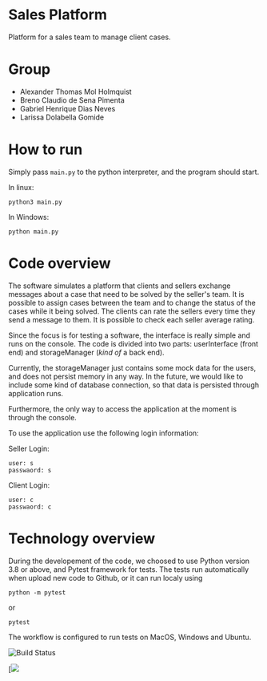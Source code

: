 # Sales Platform

Platform for a sales team to manage client cases.

# Group

- Alexander Thomas Mol Holmquist
- Breno Claudio de Sena Pimenta
- Gabriel Henrique Dias Neves
- Larissa Dolabella Gomide

# How to run

Simply pass `main.py` to the python interpreter, and the program should start.

In linux:

```shell
python3 main.py
```

In Windows:

```shell
python main.py
```

# Code overview

The software simulates a platform that clients and sellers exchange messages about a case that need to be solved by the seller's team. It is possible to assign cases between the team and to change the status of the cases while it being solved. The clients can rate the sellers every time they send a message to them. It is possible to check each seller average rating. 

Since the focus is for testing a software, the interface is really simple and runs on the console. The code is divided into two parts: userInterface (front end) and storageManager (_kind of_ a back end).

Currently, the storageManager just contains some mock data for the users, and does not persist memory in any way. In the future, we would like to include some kind of database connection, so that data is persisted through application runs.

Furthermore, the only way to access the application at the moment is through the console.

To use the application use the following login information:

Seller Login:
```
user: s
passwaord: s
```

Client Login:
```
user: c
passwaord: c
```

# Technology overview
 
During the developement of the code, we choosed to use Python version 3.8 or above, and Pytest framework for tests. The tests run automatically when upload new code to Github, or it can run localy using

```
python -m pytest
```
or

```
pytest
```

The workflow is configured to run tests on MacOS, Windows and Ubuntu.

![Build Status](https://img.shields.io/appveyor/build/Yowgf/sales-platform)

[![](https://img.shields.io/appveyor/tests/Yowgf/sales-platform)